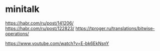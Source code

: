 # minitalk
https://habr.com/ru/post/141206/  
https://habr.com/ru/post/122823/
https://tproger.ru/translations/bitwise-operations/  
  
https://www.youtube.com/watch?v=E-bk6EkNsnY
